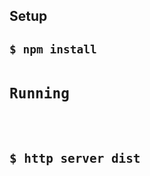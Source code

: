 <h2>Setup<h2>
<pre>
<code>$ npm install<code>
<pre>
<h2>Running<h2>
<pre>
<code>$ http server dist<code>
<pre>
